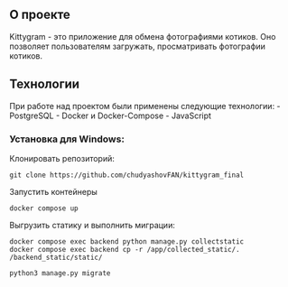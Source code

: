 ## О проекте

Kittygram - это приложение для обмена фотографиями котиков. Оно позволяет пользователям загружать, просматривать фотографии котиков.

## Технологии

При работе над проектом были применены следующие технологии:
    - PostgreSQL
    - Docker и Docker-Compose
    - JavaScript


### Установка для Windows:

Клонировать репозиторий:

```
git clone https://github.com/chudyashovFAN/kittygram_final
```

Запустить контейнеры

```
docker compose up
```

Выгрузить статику и выполнить миграции:

```
docker compose exec backend python manage.py collectstatic
docker compose exec backend cp -r /app/collected_static/. /backend_static/static/
```

```
python3 manage.py migrate
```

